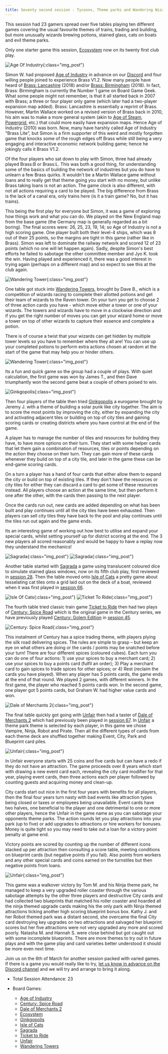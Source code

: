 ```yaml
---
title: Seventy second session - Tycoons, Theme parks and Wandering Wizards
---
```


This session had 23 gamers spread over five tables playing ten different games covering the usual favourite themes of trains, trading and building, but more unusually wizards brewing potions, stained glass, cats on boats and evil theme parks.

Only one starter game this session, [Ecosystem][E] now on its twenty first club play.

![Age Of Industry](/images/posts/2024_02_21/AgeOfIndustry01.jpg "Age Of Industry"){:class="img_post"}

Simon W. had proposed [Age of Industry][AoI] in advance on our [Discord][Contact] and four willing people joined to experience Brass V1.2. Now many people have heard of [Brass: Lancashire][BL] (2018) and/or [Brass: Birmingham][BB] (2018). In fact, Brass: Birmingham is currently the Number 1 game on Board Game Geek. What some people might not remember, is that it all started back in 2007 with Brass; a three or four player only game (which later had a two-player expansion map added). Brass: Lancashire is essentially a reprint of Brass. However, Martin Wallace worked on a revised version of Brass back in 2010, his aim was to make a more general system (akin to [Age of Steam][AoS], [Powergrid][PG], etc.) that could more easily have expansion maps. Hence Age of Industry (2010) was born. Now, many have harshly called Age of Industry "Brass Lite", but Simon is a firm supporter of this weird and mostly forgotten game that knocks some of the rough edges off Brass while still being a very engaging and interactive economic network building game; hence he jokingly calls it Brass V1.2.

Of the four players who sat down to play with Simon, three had already played Brass:B or Brass:L. This was both a good thing, for understanding some of the basics of building the network of industries but you do have to unlearn a few Brass quirks. It wouldn't be a Martin Wallace game without loans and to really get that theme going you start with no money, but unlike Brass taking loans is not an action. The game clock is also different, with not all actions requiring a card to be played. The big difference from Brass is the lack of a canal era, only trains here (is it a train game? No, but it has trains).

This being the first play for everyone but Simon, it was a game of exploring how things work and what you can do. We played on the New England map from the base game (the Germany map is generally regarded as a bit boring). The final scores were: 26, 25, 23, 19, 14; so Age of Industry is not a high scoring game. One player built both their level-4 ships, which was 8 out of their 25 points, so the margins are tight in this game (rather like in Brass). Simon was left to dominate the railway network and scored 12 of 23 points (which no one will let happen again). Sadly, despite Simon's best efforts he failed to sabotage the other committee member and Jyo K. took the win. Having played and experienced it, there was a good interest in trying again (perhaps on a different map) and so expect to see this at the club again.

![Wandering Tower](/images/posts/2024_02_21/WanderingTower01.jpg "Wandering Tower"){:class="img_post"}

One table got stuck into [Wandering Towers][WT], brought by Dave B., which is a competition of wizards racing to complete their allotted potions and get their team of wizards to the Raven tower. On your turn you get to choose 2 of three action cards you have - which move either a tower or one of your wizards. The towers and wizards have to move in a clockwise direction and if you get the right number of moves you can get your wizard home or move a tower on top of other wizards to capture their essence and complete a potion. 

There is of course a twist that your wizards can get hidden by multiple tower levels so you have to remember where they all are! You can use up your completed potions to perform extra actions chosen at random at the start of the game that may help you or hinder others. 

![Wandering Tower](/images/posts/2024_02_21/WanderingTower02.jpg "Wandering Tower"){:class="img_post"}

Its a fun and quick game so the group had a couple of plays. With quiet calculation, the first game was won by James T., and then Dave triumphantly won the second game beat a couple of others poised to win.

![Ginkgopolis](/images/posts/2024_02_21/Ginkgopolis01.jpg "Ginkgopolis"){:class="img_post"}

Then four players of the table then tried [Ginkgopolis][Gp] a eurogame brought by Jeremy J. with a theme of building a solar punk like city together. The aim is to score the most points by improving the city, either by expanding the city and activating adjacent tiles or building on top of city tiles and gaining scoring cards or creating districts where you have control at the end of the game.

A player has to manage the number of tiles and resources for building they have, to have more options on their turn. They start with some helper cards that let them gain a combination of resources, tiles or points depending on the action they choose on their turn. They can gain more of these cards whenever they build on top of a city tile, and later in the game these can be end-game scoring cards. 

On a turn a player has a hand of four cards that either allow them to expand the city or build on top of existing tiles. If they don't have the resources or city tiles for either they can discard a card to get some of these resources instead. All players choose an action at the same time, but then perform it one after the other, with the cards then passing to the next player.

Once the cards run out, new cards are added depending on what has been built and play continues until all the city tiles have been exhausted. Then players can sell city tiles they have back to the pool and play continues until the tiles run out again and the game ends.

Its an interesting game of working out how best to utilise and expand your special cards, whilst setting yourself up for district scoring at the end. The 3 new players all scored reasonably and would be happy to have a replay now they understand the mechanics!

![Sagrada](/images/posts/2024_02_21/Sagrada01.jpg "Sagrada"){:class="img_post"}
![Sagrada](/images/posts/2024_02_21/Sagrada02.jpg "Sagrada"){:class="img_post"}

Another table started with [Sagrada][Sag] a game using translucent coloured dice to simulate stained glass windows, now on its fifth club play, first reviewed in [session 28][28]. Then the table moved onto [Isle of Cats][IoC] a pretty game about tesselating cat tiles onto a grid laid out on the deck of a boat, reviewed when it was first played in [session 66][66].

![Isle Of Cats](/images/posts/2024_02_21/IsleOfCats01.jpg "Isle Of Cats"){:class="img_post"}
![Ticket To Ride](/images/posts/2024_02_21/TicketToRide01.jpg "Ticket To Ride"){:class="img_post"}

The fourth table tried classic train game [Ticket to Ride][TtR] then had two plays of [Century: Spice Road][CSR] which is the original game in the Century series, we have previously played [Century: Golem Edition][CG] in [session 45][45]. 

![Century: Spice Road](/images/posts/2024_02_21/CenturySpiceRoad01.jpg "Century: Spice Road"){:class="img_post"}

This instalment of Century has a spice trading theme, with players plying the silk road delivering spices. The rules are simple to grasp – but keep an eye on what others are doing or the cards / points may be snatched before your turn! There are four different spices (coloured cubes). Each turn you can do one of four actions: 1) use your spices to buy a merchant card; 2) use your spices to buy a points card (fulfil an order); 3) Play a merchant card to gain spices to trade spices for other spices; or 4) Rest (reclaim the cards you have played).  When any player has 5 points cards, the game ends at the end of that round.  We played 2 games, with different winners.  In the first game, the player who reached 5 points cards won.  In the second game, one player got 5 points cards, but Graham W. had higher value cards and won.

![Dale of Merchants 2](/images/posts/2024_02_21/DaleMerchants01.jpg "Dale of Merchants 2"){:class="img_post"}

The final table quickly got going with [Unfair][Unf] then had a taster of [Dale of Merchants 2][DoM] which had previously been played in [session 67][67]. In [Unfair][Unf] a theme park theme is selected by each player, in this game we chose Vampire, Ninja, Robot and Pirate. Then all the different types of cards from each theme deck are shuffled together making Event, City, Park and Blueprint card piles.

![Unfair](/images/posts/2024_02_21/Unfair01.jpg "Unfair"){:class="img_post"}

In Unfair everyone starts with 25 coins and five cards but can have a redo if they do not have an attraction. The game proceeds over 8 years which start with drawing a new event card each, revealing the city card modifier for that year, playing event cards, then three actions each per player followed by counting guests and acquiring money and clean-up.

City cards start out nice in the first four years with benefits for all players, then the final four years turn nasty with bad events like attraction types being closed or taxes or employees being unavailable. Event cards have two halves, one beneficial to the player and one detrimental to one or more other players, hence the Unfair in the game name as you can sabotage your opponents theme parks. The action rounds let you play attractions into your park (up to five) or add upgrades to attractions or hire workers for bonuses. Money is quite tight so you may need to take out a loan for a victory point penalty at game end.

Victory points are scored by counting up the number of different icons stacked up per attraction then consulting a score table, meeting conditions on blueprint cards (but negative points if you fail). Also points from workers and any other special cards and coins earned on the turnstiles but then negative points from loans.

![Unfair](/images/posts/2024_02_21/Unfair02.jpg "Unfair"){:class="img_post"}

This game was a walkover victory by Tom M. and his Ninja theme park, he managed to keep a very upgraded roller coaster through the various sabotage attempts by the other three players and destructive City cards and had collected two blueprints that matched his roller coaster and hoarded all the ninja themed upgrade cards making his the only park with Ninja themed attractions ticking another high scoring blueprint bonus box. Kathy J. and her Robot themed park was a distant second, she overcame the final City card destroying key upgrades on two attractions and salvaged her blueprint scores but her five attractions were not very upgraded any more and scored poorly. Natasha M. and Hannah S. were close behind but got caught out with some incomplete blueprints. There are more themes to try out in future plays and with the game play and card varieties better understood it should be more even next time.

Join us on the 6th of March for another session packed with varied games. If there is a game you would really like to try, [let us know in advance on the Discord channel][Contact] and we will try and arrange to bring it along. 

* Total Session Attendance: 23
* Board Games:

	 * [Age of Industry][AoI]
	 * [Century: Spice Road][CSR]
	 * [Dale of Merchants 2][DoM]
	 * [Ecosystem][E]
	 * [Ginkgopolis][Gp]
	 * [Isle of Cats][IoC]
	 * [Sagrada][Sag]
	 * [Ticket to Ride][TtR]
	 * [Unfair][Unf]
	 * [Wandering Towers][WT]
	

[28]: /2022/04/20/twentyeighth-session.html
[45]: /2023/01/11/fortyfifth-session.html
[66]: /2023/11/01/sixtysixth-session.html
[67]: /2023/11/15/sixtyseventh-session.html


[AoI]: {{site.data.BoardGameLinks.AgeOfIndustry.Link}}
[AoS]: {{site.data.BoardGameLinks.AgeOfSteam.Link}}
[BB]: {{site.data.BoardGameLinks.BrassBirmingham.Link}}
[BL]: {{site.data.BoardGameLinks.BrassLancashire.Link}}
[CSR]: {{site.data.BoardGameLinks.CenturySpiceRoad.Link}}
[DoM]: {{site.data.BoardGameLinks.DaleOfMerchants.Link}}
[E]: {{site.data.BoardGameLinks.Ecosystem.Link}}
[Gp]: {{site.data.BoardGameLinks.Ginkgopolis.Link}}
[IoC]: {{site.data.BoardGameLinks.IsleOfCats.Link}}
[Sag]: {{site.data.BoardGameLinks.Sagrada.Link}}
[PG]: {{site.data.BoardGameLinks.PowerGrid.Link}}
[TtR]: {{site.data.BoardGameLinks.TicketToRide.Link}}
[Unf]: {{site.data.BoardGameLinks.Unfair.Link}}
[WT]: {{site.data.BoardGameLinks.WanderingTowers.Link}}
[CG]: {{site.data.BoardGameLinks.CenturyGolemEdition.Link}}

[Contact]: /Contact.html
